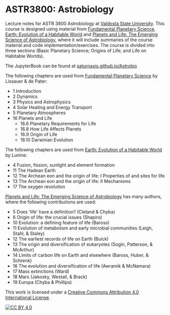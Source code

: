 # ASTR3800: Astrobiology
Lecture notes for ASTR 3800 Astrobiology at [Valdosta State University](https://www.valdosta.edu/phy/).  This course is designed using material from [Fundamental Planetary Science](https://www.google.com/books/edition/Fundamental_Planetary_Science/caltAAAAQBAJ?hl=en), [Earth: Evolution of a Habitable World](https://www.google.com/books/edition/Earth/PNQgAwAAQBAJ?hl=en&gbpv=0) and [Planets and Life: The Emerging Science of Astrobiology](https://www.google.com/books/edition/Planets_and_Life/6oybBQAAQBAJ?hl=en&gbpv=0), where it will include summaries of the course material and code implementation/exercises.  The course is divided into three sections (Basic Planetary Science; Origins of Life; and Life on Habitable Worlds). 

The JupyterBook can be found at [saturnaxis.github.io/Astrobio](https://saturnaxis.github.io/Astrobio/home.html)

The following chapters are used from [Fundamental Planetary Science](https://www.google.com/books/edition/Fundamental_Planetary_Science/caltAAAAQBAJ?hl=en) by Lissauer & de Pater:

 - 1 Introduction
 - 2 Dynamics
 - 3 Physics and Astrophysics
 - 4 Solar Heating and Energy Transport
 - 5 Planetary Atmospheres
 - 16 Planets and Life
   - 16.6 Planetary Requirements for Life
   - 16.8 How Life Affects Planets
   - 16.9 Origin of Life
   - 16.10 Darwinian Evolution
  
The following chapters are used from [Earth: Evolution of a Habitable World](https://www.google.com/books/edition/Earth/PNQgAwAAQBAJ?hl=en&gbpv=0) by Lunine:

- 4 Fusion, fission, sunlight and element formation
- 11 The Hadean Earth
- 12 The Archean eon and the origin of life: I Properties of and sites for life
- 13 The Archean eon and the origin of life: II Mechanisms
- 17 The oxygen revolution

[Planets and Life: The Emerging Science of Astrobiology](https://www.google.com/books/edition/Planets_and_Life/6oybBQAAQBAJ?hl=en&gbpv=0) has many authors, where the following contributions are used:

- 5 Does 'life' have a definition? (Cleland & Chyba)
- 6 Origin of life: the crucial issues (Shapiro)
- 10 Evolution: a defining feature of life (Baross)
- 11 Evolution of metabolism and early microbial communities (Leigh, Stahl, & Staley)
- 12 The earliest records of life on Earth (Buick)
- 13 The origin and diversification of eukaryotes (Sogin, Patterson, & McArthur)
- 14 Limits of carbon life on Earth and elsewhere (Baross, Huber, & Schrenk)
- 16 The evolution and diversification of life (Awramik & McNamara)
- 17 Mass extinctions (Ward)
- 18 Mars (Jakosky, Westall, & Brack)
- 19 Europa (Chyba & Phillips)

This work is licensed under a
[Creative Commons Attribution 4.0 International License][cc-by].

[![CC BY 4.0][cc-by-image]][cc-by]

[cc-by]: http://creativecommons.org/licenses/by/4.0/
[cc-by-image]: https://i.creativecommons.org/l/by/4.0/88x31.png
[cc-by-shield]: https://img.shields.io/badge/License-CC%20BY%204.0-lightgrey.svg